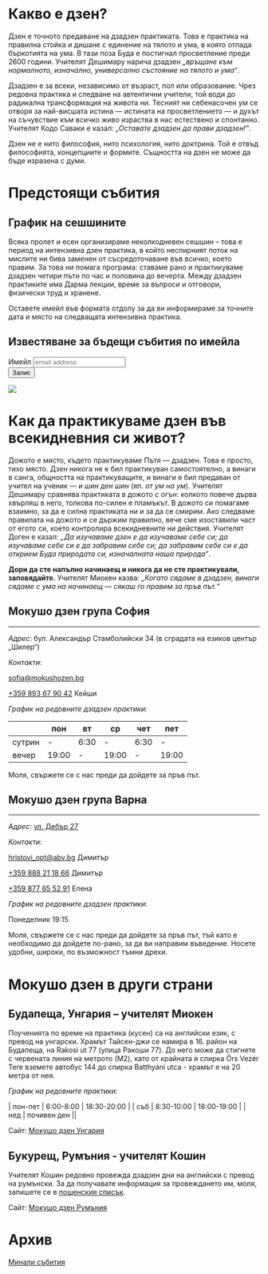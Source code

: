 # Какво е дзен?
Дзен е точното предаване на дзадзен практиката. Това е практика на правилна стойка и дишане с единение на тялото и ума, в която отпада бъркотията на ума. В тази поза Буда е постигнал просветление преди 2600 години. Учителят Дешимару нарича дзадзен _„връщане към нормалното, изначално, универсално състояние на тялото и ума“_.

Дзадзен е за всеки, независимо от възраст, пол или образование. Чрез редовна практика и следване на автентични учители, той води до радикална трансформация на живота ни. Тесният ни себенасочен ум се отворя за най-висшата истина &mdash; истината на просветлението &mdash; и духът на съчувствие към всичко живо израства в нас естествено и спонтанно. Учителят Кодо Саваки е казал: _„Оставате дзадзен да прави дзадзен!“_.

Дзен не е нито философия, нито психология, нито доктрина. Той е отвъд философията, концепциите и формите. Същността на дзен не може да бъде изразена с думи.

# Предстоящи събития

## График на сешшините

Всяка пролет и есен организираме неколкодневен сешшин – това е период на интензивна дзен практика, в който неспирният поток на мислите ни бива заменен от съсредоточаване във всичко, което правим. За това ни помага програма: ставаме рано и практикуваме дзадзен четири пъти по час и половина до вечерта. Между дзадзен практиките има Дарма лекции, време за въпроси и отговори, физически труд и хранене.

Оставете имейл във формата отдолу за да ви информираме за точните дата и място на следващата интензивна практика.

## Известяване за бъдещи събития по имейла

<div id="mc_embed_signup">
<form action="https://mokushozen.us14.list-manage.com/subscribe/post?u=21ca5b6707cdabb4a5cc0034f&amp;id=7482081063" method="post" id="mc-embedded-subscribe-form" name="mc-embedded-subscribe-form" class="validate" target="_blank" novalidate>
    <div id="mc_embed_signup_scroll">
	<label for="mce-EMAIL">Имейл</label>
	<input type="email" value="" name="EMAIL" class="email" id="mce-EMAIL" placeholder="email address" required>
    <!-- real people should not fill this in and expect good things - do not remove this or risk form bot signups-->
    <div style="position: absolute; left: -5000px;" aria-hidden="true"><input type="text" name="b_21ca5b6707cdabb4a5cc0034f_7482081063" tabindex="-1" value=""></div>
        <div class="optionalParent">
            <div class="clear foot">
                <input type="submit" value="Запис" name="subscribe" id="mc-embedded-subscribe" class="button">
                <p class="brandingLogo"><a href="http://eepurl.com/hVEoGL" title="Mailchimp - email marketing made easy and fun"><img src="https://eep.io/mc-cdn-images/template_images/branding_logo_text_dark_dtp.svg"></a></p>
            </div>
        </div>
    </div>
</form>
</div>

# Как да практикуваме дзен във всекидневния си живот?

Дожото е място, където практикуваме Пътя &mdash; дзадзен. Това е просто, тихо място. Дзен никога не е бил практикуван самостоятелно, а винаги в санга, общността на практикуващите, и винаги е бил предаван от учител на ученик &mdash; _и шин ден шин_ (яп. _от ум на ум_). Учителят Дешимару сравнява практиката в дожото с огън: колкото повече дърва хвърляш в него, толкова по-силен е пламъкът. В дожото си помагаме взаимно, за да е силна практиката ни и за да се смирим. Ако следваме правилата на дожото и се държим правилно, вече сме изоставили част от егото си, което контролира всекидневните ни действия. Учителят Доген е казал: _„Да изучаваме дзен е да изучаваме себе си; да изучаваме себе си е да забравим себе си; да забравим себе си е да открием Буда природата си, изначалната наша природа“_.

**Дори да сте напълно начинаещ и никога да не сте практикували, заповядайте.** Учителят Миокен казва: _„Когато сядаме в дзадзен, винаги сядаме с ума на начинаещ &mdash; сякаш го правим за пръв път.“_


## Мокушо дзен група София
***
_Адрес_:
бул. Александър Стамболийски 34 (в сградата на езиков център „Шилер“)

_Контакти_:

<a href="mailto:sofia@mokushozen.bg?subject=Дзадзен%20практика %20в%20София">sofia@mokushozen.bg</a>

<a href="tel:+359893679042">+359 893 67 90 42</a> Кейши

 _График на редовните дзадзен практики:_

|      |пон  | вт | ср  |чет | пет |
|------|-----|----|-----|----|-----|
|сутрин|  -  |6:30|  -  |6:30|  -  |
|вечер |19:00| -  |19:00|  - |19:00|

Моля, свържете се с нас преди да дойдете за пръв път.

## Мокушо дзен група Варна
***
_Адрес_: <a href="https://www.google.com/maps/place/Mokusho+Zen+Varna,+ul.+%22Debar%22+27,+9000+Varna+Center,+Varna/@43.2013827,27.9115551,15z/data=!4m6!3m5!1s0x40a453e20922838b:0x138882bd8f88479e!8m2!3d43.2013827!4d27.9115551!16s%2Fg%2F11l73kmxbg">ул. Дебър 27</a>

_Контакти_:

<a href="mailto:hristovi_opt@abv.bg?subject=Мокушо%20дзен">hristovi_opt@abv.bg</a> Димитър

<a href="tel:+359888211866">+359 888 21 18 66</a> Димитър

<a href="tel:+359877655291">+359 877 65 52 91</a> Елена

_График на редовните дзадзен практики:_

Понеделник 19:15

Моля, свържете се с нас преди да дойдете за пръв път, тъй като е необходимо да дойдете по-рано, за да ви направим въведение. Носете удобни, широки, по възможност тъмни дрехи.

# Мокушо дзен в други страни

## Будапеща, Унгария – учителят Миокен

Поученията по време на практика (кусен) са на английски език, с превод на унгарски.  Храмът Тайсен-джи се намира в 16. район на Будапеща, на Rakosi ut 77 (улица Ракоши 77). До него може да стигнете с червената линия на метрото (M2), като от крайната ѝ спирка Örs Vezér Tere вземете автобус 144 до спирка Batthyáni utca - храмът е на 20 метра от нея.

_График на редовните практики:_

| пон-пет | 6:00-8:00  | 18:30-20:00 |
| съб     | 8:30-10:00 | 18:00-19:00 |
| нед     | почивен ден ||

Сайт: [Мокушо дзен Унгария](http://mokushozen.hu/)

## Букурещ, Румъния - учителят Кошин

Учителят Кошин редовно провежда дзадзен дни на английски с превод на румънски. За да получавате информация за провеждането им, моля, запишете се в [пощенския списък](http://mokushozen.ro/newsletterEn.php).

Сайт: [Мокушо дзен Румъния](http://mokushozen.ro/)

# Архив
[Минали събития](/past_events)
